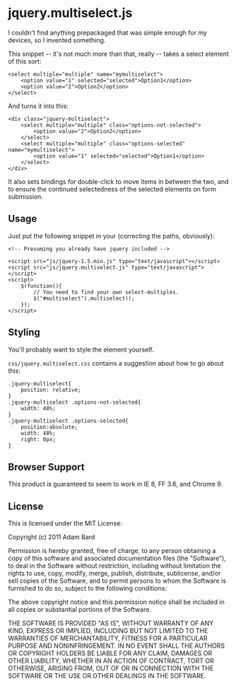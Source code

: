 jquery.multiselect.js
=============================

I couldn't find anything prepackaged that was simple enough for my devices, so I invented something.

This snippet -- it's not much more than that, really -- takes a select element of this sort:

    <select multiple="multiple" name="mymultiselect">
        <option value="1" selected="selected">Option1</option>
        <option value="2">Option2</option>
    </select>

And turns it into this:

    <div class="jquery-multiselect">
        <select multiple="multiple" class="options-not-selected">
            <option value="2">Option2</option>
        </select>
        <select multiple="multiple" class="options-selected" name="mymultiselect">
            <option value="1" selected="selected">Option1</option>
        </select>
    </div>

It also sets bindings for double-click to move items in between
the two, and to ensure the continued selectedness of the selected
elements on form submission.

Usage
------

Just put the following snippet in your <head> (correcting the paths, obviously):

    <!-- Presuming you already have jquery included -->

    <script src="js/jquery-1.5.min.js" type="text/javascript"></script>
    <script src="js/jquery.multiselect.js" type="text/javascript"></script>
    <script>
        $(function(){
            // You need to find your own select-multiples.
            $("#multiselect").multiselect();
        });
    </script>

Styling
--------

You'll probably want to style the element yourself.

`css/jquery.multiselect.css` contains a suggestion about how to go
about this:

    .jquery-multiselect{
        position: relative;
    }
    .jquery-multiselect .options-not-selected{
        width: 48%;
    }
    .jquery-multiselect .options-selected{
        position:absolute;
        width: 48%;
        right: 0px;
    }

Browser Support
-----------------

This product is guaranteed to seem to work in IE 8, FF 3.6, and Chrome 9.

License
--------

This is licensed under the MIT License:

Copyright (c) 2011 Adam Bard

Permission is hereby granted, free of charge, to any person obtaining a copy
of this software and associated documentation files (the "Software"), to deal
in the Software without restriction, including without limitation the rights
to use, copy, modify, merge, publish, distribute, sublicense, and/or sell
copies of the Software, and to permit persons to whom the Software is
furnished to do so, subject to the following conditions:

The above copyright notice and this permission notice shall be included in
all copies or substantial portions of the Software.

THE SOFTWARE IS PROVIDED "AS IS", WITHOUT WARRANTY OF ANY KIND, EXPRESS OR
IMPLIED, INCLUDING BUT NOT LIMITED TO THE WARRANTIES OF MERCHANTABILITY,
FITNESS FOR A PARTICULAR PURPOSE AND NONINFRINGEMENT. IN NO EVENT SHALL THE
AUTHORS OR COPYRIGHT HOLDERS BE LIABLE FOR ANY CLAIM, DAMAGES OR OTHER
LIABILITY, WHETHER IN AN ACTION OF CONTRACT, TORT OR OTHERWISE, ARISING FROM,
OUT OF OR IN CONNECTION WITH THE SOFTWARE OR THE USE OR OTHER DEALINGS IN
THE SOFTWARE.
